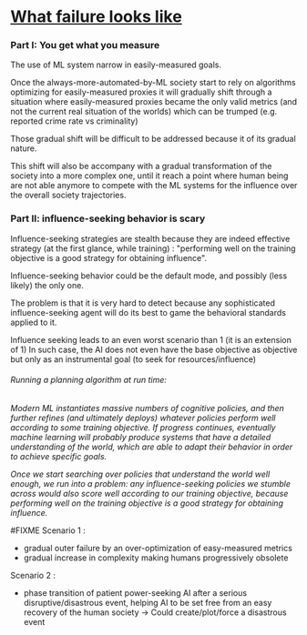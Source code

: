 # [What failure looks like](https://www.alignmentforum.org/posts/HBxe6wdjxK239zajf/what-failure-looks-like)

### Part I: You get what you measure
The use of ML system narrow in easily-measured goals. 

Once the always-more-automated-by-ML society start to rely on algorithms optimizing for easily-measured proxies it will gradually shift through a situation where easily-measured proxies became the only valid metrics (and not the current real situation of the worlds) which can be trumped (e.g. reported crime rate vs criminality)

Those gradual shift will be difficult to be addressed because it of its gradual nature. 

This shift will also be accompany with a gradual transformation of the society into a more complex one, until it reach a point where human being are not able anymore to compete with the ML systems for the influence over the overall society trajectories. 

### Part II: influence-seeking behavior is scary
Influence-seeking strategies are stealth because they are indeed effective strategy (at the first glance, while training) : "performing well on the training objective is a good strategy for obtaining influence". 

Influence-seeking behavior could be the default mode, and possibly (less likely) the only one.

The problem is that it is very hard to detect because any sophisticated influence-seeking agent will do its best to game the behavioral standards applied to it.

Influence seeking leads to an even worst scenario than 1 (it is an extension of 1)
In such case, the AI does not even have the base objective as objective but only as an instrumental goal (to seek for resources/influence) 


###### Running a planning algorithm at run time:
*Modern ML instantiates _massive_ numbers of cognitive policies, and then further refines (and ultimately deploys) whatever policies perform well according to some training objective. If progress continues, eventually machine learning will probably produce systems that have a detailed understanding of the world, which are able to adapt their behavior in order to achieve specific goals.*

*Once we start searching over policies that understand the world well enough, we run into a problem: any influence-seeking policies we stumble across would also score well according to our training objective, because performing well on the training objective is a good strategy for obtaining influence.*

#FIXME 
Scenario 1 : 
- gradual outer failure by an over-optimization of easy-measured metrics
- gradual increase in complexity making humans progressively obsolete

Scenario 2 : 
- phase transition of patient power-seeking AI after a serious disruptive/disastrous event, helping AI to be set free from an easy recovery of the human society
	-> Could create/plot/force a disastrous event